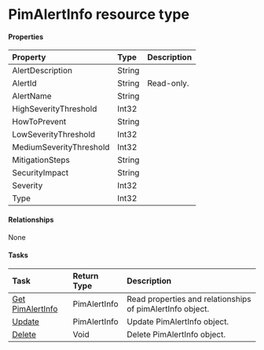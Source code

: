 # PimAlertInfo resource type



#### Properties
| Property	   | Type	|Description|
|:---------------|:--------|:----------|
|AlertDescription|String||
|AlertId|String| Read-only.|
|AlertName|String||
|HighSeverityThreshold|Int32||
|HowToPrevent|String||
|LowSeverityThreshold|Int32||
|MediumSeverityThreshold|Int32||
|MitigationSteps|String||
|SecurityImpact|String||
|Severity|Int32||
|Type|Int32||

#### Relationships
None


#### Tasks

| Task		   | Return Type	|Description|
|:---------------|:--------|:----------|
|[Get PimAlertInfo](../api/pimalertinfo_get.md) | PimAlertInfo |Read properties and relationships of pimAlertInfo object.|
|[Update](../api/pimalertinfo_update.md) | PimAlertInfo	|Update PimAlertInfo object. |
|[Delete](../api/pimalertinfo_delete.md) | Void	|Delete PimAlertInfo object. |
